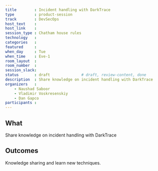 ```yaml
---
title        : Incident handling with DarkTrace
type         : product-session
track        : DevSecOps
host_text    :
host_link    :
session_type : Chatham house rules
technology   :
categories   :
featured     :
when_day     : Tue
when_time    : Eve-1
room_layout  :
room_number  :
session_slack:
status       : draft              # draft, review-content, done
description  : Share knowledge on incident handling with DarkTrace
organizers   :
    - Naushad Saboor
    - Vladimir Voskresenskiy
    - Dan Gapco
participants :
---
```


## What

Share knowledge on incident handling with DarkTrace

## Outcomes

Knowledge sharing and learn new techniques.
